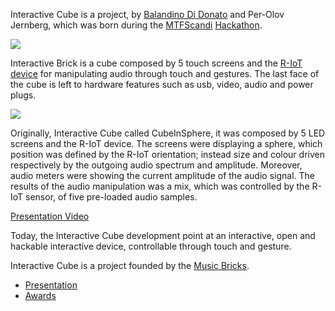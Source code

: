 Interactive Cube is a project, by [Balandino Di Donato](http://www.balandinodidonato.com) and Per-Olov Jernberg, which was born during the [MTFScandi](http://musictechfest.net/category/umea/) [Hackathon](http://musictechfest.net/mtfhacks/).

![](http://www.balandinodidonato.com/wp-content/uploads/2015/06/Screen-Shot-2015-06-01-at-02.51.43.png)

Interactive Brick is a cube composed by 5 touch screens and the [R-IoT device](http://ismm.ircam.fr/devices/) for manipulating audio through touch and gestures. 
The last face of the cube is left to hardware features such as usb, video, audio and power plugs.

![](http://www.balandinodidonato.com/wp-content/uploads/2015/06/Screen-Shot-2015-06-01-at-03.39.15.png)

Originally, Interactive Cube called CubeInSphere, it was composed by 5 LED screens and the R-IoT device. 
The screens were displaying a sphere, which position was defined by the R-IoT orientation; instead size and colour driven respectively by the outgoing audio spectrum and amplitude.
Moreover, audio meters were showing the current amplitude of the audio signal.
The results of the audio manipulation was a mix, which was controlled by the R-IoT sensor, of five pre-loaded audio samples.

[Presentation Video](https://youtu.be/TieoJkK3Mvw)

Today, the Interactive Cube development point at an interactive, open and hackable interactive device, controllable through touch and gesture.

Interactive Cube is a project founded by the [Music Bricks](http://musictechfest.net/musicbricks/).

- [Presentation](https://youtu.be/8a17_66Da7w?t=6h37m59s)
- [Awards](https://youtu.be/HwC11hLbe0E?t=2h28m43s)
